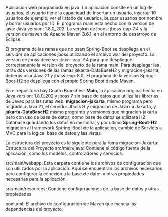 Aplicacion web programada en java. La aplicacion consite en un log de usuarios, el usuario tiene la capacidad de Insertar un usuario, insertar 10 usuarios de ejemplo, ver el listado de usuarios, buscar usuarios por nombre y borrar usuarios por ID. El programa main esta hecho con la version de java: Java version: 1.8.0_202. La version de jboos: jboss-eap-7.4 y la version de maven de Apache Maven 3.6.1, en el entorno de desarroyo de Eclipse.

El programa de las ramas que no usan Spring-Boot se despliega en el servidor de aplicaciones jboss utilizando el archivo war del proyecto. La version de jboss deve ser jboss-eap-7.4 para que despliegue correctamente la version del proyecto de la rama main. Para desplegar las otras dos versiones de las ramas jakarta-DataBaseH2 y migracion-jakarta, deberas usar Java 21 y jboss-eap-8.0.
El programa de la version Spring-Boot-H2 se despliega con el propio Spring Boot desde Maven.

En el repositorio hay Cuatro Branches: **Main**, la aplicacion original hecha en Java version: 1.8.0_202 y jboss 7 sin base de datos que utiliza las librerias de Javax para las rutas web. **migracion-jakarta**, mismo programa pero migrado a Java 21, el servidor Jboss 8 y migracion de Javax a Jakarta, y **jakarta-DataBaseH2** mismo programa y versiones que migracion-jakarta pero con uso de base de datos, como base de datos se utilizara H2 Database guardando los datos en memoria, y por ultimo **Spring-Boot-H2** migracion al framework Sptring-Boot de la aplicacion, cambio de Servlets a MVC para la logica, base de datos y las vistas.

La estructura del proyecto es la siguiente para la rama migracion-Jakarta: Estructura del Proyecto src/main/java: Contiene el código fuente de la aplicación, como los modelos, controladores y servicios.

src/main/webapp: Esta carpeta contiene los archivos de configuración que son utilizados por la aplicación. Aquí se encuentran los archivos necesarios para configurar la conexión a la base de datos y otras propiedades necesarias para la aplicación.

src/main/resources: Contiene configuraciones de la base de datos y otras propiedades.

pom.xml: El archivo de configuración de Maven que maneja las dependencias del proyecto.
